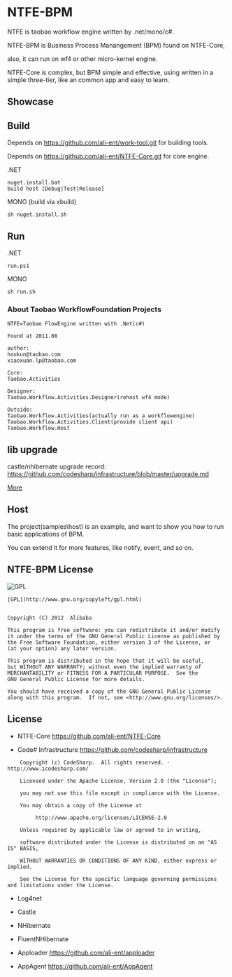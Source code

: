 NTFE-BPM
====

NTFE is taobao workflow engine written by .net/mono/c#. 

NTFE-BPM is Business Process Manangement (BPM) found on NTFE-Core, 

also, it can run on wf4 or other micro-kernel engine.

NTFE-Core is complex, but BPM simple and effective, using written in a simple three-tier, like an common app and easy to learn.

## Showcase


## Build

Depends on https://github.com/ali-ent/work-tool.git for building tools.

Depends on https://github.com/ali-ent/NTFE-Core.git for core engine.

.NET
```shell
nuget.install.bat
build host [Debug|Test|Release]
```

MONO (build via xbuild)
```shell
sh nuget.install.sh
```

## Run

.NET
```shell
run.ps1
```

MONO
```shell
sh run.sh
```

### About Taobao WorkflowFoundation Projects

	NTFE=Taobao FlowEngine written with .Net(c#)

	Found at 2011.08

	author:
	houkun@taobao.com
	xiaoxuan.lp@taobao.com

	Core:
	Taobao.Activities

	Designer:
	Taobao.Workflow.Activities.Designer(rehost wf4 mode)

	Outside:
	Taobao.Workflow.Activities(actually run as a workflowengine)
	Taobao.Workflow.Activities.Client(provide client api)
	Taobao.Workflow.Host

## lib upgrade

castle/nhibernate upgrade record:
https://github.com/codesharp/infrastructure/blob/master/upgrade.md

[More](https://github.com/ali-ent/NTFE-BPM/blob/master/upgrade.md)


## Host

The project(samples\host) is an example, and want to show you how to run basic applications of BPM.

You can extend it for more features, like notify, event, and so on.


## NTFE-BPM License

![GPL](http://www.gnu.org/graphics/gplv3-127x51.png)

	[GPL](http://www.gnu.org/copyleft/gpl.html)
	

	Copyright (C) 2012  Alibaba

	This program is free software: you can redistribute it and/or modify
	it under the terms of the GNU General Public License as published by
	the Free Software Foundation, either version 3 of the License, or
	(at your option) any later version.

	This program is distributed in the hope that it will be useful,
	but WITHOUT ANY WARRANTY; without even the implied warranty of
	MERCHANTABILITY or FITNESS FOR A PARTICULAR PURPOSE.  See the
	GNU General Public License for more details.

	You should have received a copy of the GNU General Public License
	along with this program.  If not, see <http://www.gnu.org/licenses/>.

## License

- NTFE-Core https://github.com/ali-ent/NTFE-Core

- Code# Infrastructure https://github.com/codesharp/infrastructure
```shell
	Copyright (c) CodeSharp.  All rights reserved. - http://www.icodesharp.com/

	Licensed under the Apache License, Version 2.0 (the "License");

	you may not use this file except in compliance with the License.

	You may obtain a copy of the License at

		 http://www.apache.org/licenses/LICENSE-2.0

	Unless required by applicable law or agreed to in writing, 

	software distributed under the License is distributed on an "AS IS" BASIS, 

	WITHOUT WARRANTIES OR CONDITIONS OF ANY KIND, either express or implied.

	See the License for the specific language governing permissions and limitations under the License.
```

- Log4net

- Castle

- NHibernate

- FluentNHibernate

- Apploader https://github.com/ali-ent/apploader

- AppAgent https://github.com/ali-ent/AppAgent
